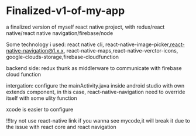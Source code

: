 # Finalized-v1-of-my-app
a finalized version of myself react native project, with redux/react native/react native navigation/firebase/node

Some technology i used:
react native cli, react-native-image-picker,react-native-navigation@1.x.x, react-native-maps,react-native-verctor-icons, google-clouds-storage,firebase-cloudfunction


backend side:
redux thunk as middlerware to communicate with firebase cloud function



intergation:
configure the mainActivity.java inside android studio with own extends component, in this case, react-native-navigation need to override itself with some ulity function 

xcode is easier to configure 


!!!try not use react-native link if you wanna see mycode,it will break it due to the issue with react core and react navigation
